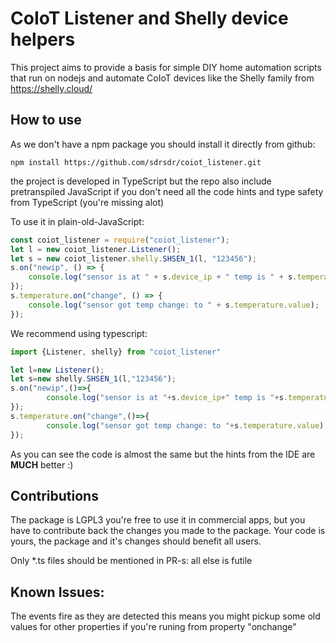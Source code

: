 # CoIoT Listener and Shelly device helpers

This project aims to provide a basis for simple DIY home automation scripts that run on nodejs and automate CoIoT devices like the Shelly family from https://shelly.cloud/

## How to use

As we don't have a npm package you should install it directly from github:

```
npm install https://github.com/sdrsdr/coiot_listener.git
```

the project is developed in TypeScript but the repo also include pretranspiled JavaScript if you don't need all the code hints and type safety from TypeScript (you're missing alot)

To use it in plain-old-JavaScript:

```js
const coiot_listener = require("coiot_listener");
let l = new coiot_listener.Listener();
let s = new coiot_listener.shelly.SHSEN_1(l, "123456");
s.on("newip", () => {
    console.log("sensor is at " + s.device_ip + " temp is " + s.temperature.value);
});
s.temperature.on("change", () => {
    console.log("sensor got temp change: to " + s.temperature.value);
});
```

We recommend using typescript:

```ts
import {Listener, shelly} from "coiot_listener"

let l=new Listener();
let s=new shelly.SHSEN_1(l,"123456");
s.on("newip",()=>{
        console.log("sensor is at "+s.device_ip+" temp is "+s.temperature.value);
}); 
s.temperature.on("change",()=>{
        console.log("sensor got temp change: to "+s.temperature.value);
});

```

As you can see the code is almost the same but the hints from the IDE are **MUCH** better :)

## Contributions

The package is LGPL3 you're free to use it in commercial apps, but you have to contribute back the changes you made to the package. Your code is yours, the package  and it's changes should benefit all users.

Only *.ts files should be mentioned in PR-s: all else is futile 

## Known Issues:

The events fire as they are detected this means you might pickup some old values for other properties if you're runing from property "onchange" 
